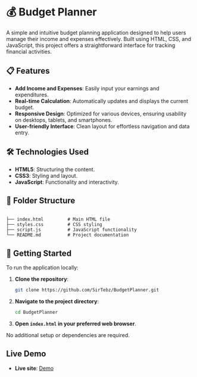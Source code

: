# 💰 Budget Planner

A simple and intuitive budget planning application designed to help users manage their income and expenses effectively. Built using HTML, CSS, and JavaScript, this project offers a straightforward interface for tracking financial activities.

## 📋 Features

* **Add Income and Expenses**: Easily input your earnings and expenditures.
* **Real-time Calculation**: Automatically updates and displays the current budget.
* **Responsive Design**: Optimized for various devices, ensuring usability on desktops, tablets, and smartphones.
* **User-friendly Interface**: Clean layout for effortless navigation and data entry.

## 🛠️ Technologies Used

* **HTML5**: Structuring the content.
* **CSS3**: Styling and layout.
* **JavaScript**: Functionality and interactivity.

## 📁 Folder Structure

```

├── index.html         # Main HTML file
├── styles.css         # CSS styling
├── script.js          # JavaScript functionality
└── README.md          # Project documentation
```



## 🚀 Getting Started

To run the application locally:

1. **Clone the repository**:

   ```bash
   git clone https://github.com/SirTebz/BudgetPlanner.git
   ```



2. **Navigate to the project directory**:

   ```bash
   cd BudgetPlanner
   ```



3. **Open `index.html` in your preferred web browser**.

No additional setup or dependencies are required.

## Live Demo

* **Live site**: [Demo](https://sirtebz.github.io/BudgetPlanner/)
